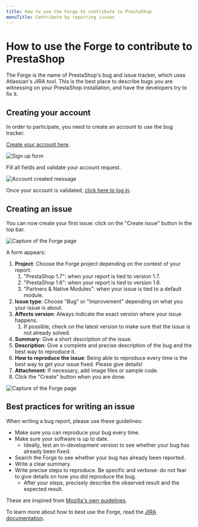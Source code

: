 ```yaml
---
title: How to use the Forge to contribute to PrestaShop
menuTitle: Contribute by reporting issues
---
```


# How to use the Forge to contribute to PrestaShop

The Forge is the name of PrestaShop's bug and issue tracker, which uses Atlassian's JIRA tool. This is the best place to describe bugs you are witnessing on your PrestaShop installation, and have the developers try to fix it.

## Creating your account

In order to participate, you need to create an account to use the bug tracker.

[Create your account here](http://forge.prestashop.com/secure/Signup!default.jspa).

![Sign up form](../img/forge-createAccount.jpg)

Fill all fields and validate your account request.

![Account created message](../img/forge-accountCreated.jpg)

Once your account is validated, [click here to log in](http://forge.prestashop.com/secure).

## Creating an issue

You can now create your first issue: click on the "Create issue" button in the top bar.

![Capture of the Forge page](../img/forge-createIssue.jpg)

A form appears:

1. **Project**: Choose the Forge project depending on the context of your report:
    1. "PrestaShop 1.7": when your report is tied to version 1.7.
    1. "PrestaShop 1.6": when your report is tied to version 1.6.
    1. "Partners & Native Modules": when your issue is tied to a default module.
1. **Issue type**: Choose "Bug" or "Improvement" depending on what you your issue is about.
1. **Affects version**: Always indicate the exact version where your issue happens. 
    1. If possible, check on the latest version to make sure that the issue is not already solved.
1. **Summary**: Give a short description of the issue.
1. **Description**: Give a complete and precise description of the bug and the best way to reproduce it.
1. **How to reproduce the issue**: Being able to reproduce every time is the best way to get your issue fixed. Please give details!
1. **Attachment**: If necessary, add image files or sample code.
1. Click the "Create" button when you are done.

![Capture of the Forge page](../img/forge-createIssue2.jpg)

## Best practices for writing an issue

When writing a bug report, please use these guidelines:

- Make sure you can reproduce your bug every time.
- Make sure your software is up to date.
    - Ideally, test an in-development version to see whether your bug has already been fixed.
- Search the Forge to see whether your bug has already been reported.
- Write a clear summary.
- Write precise steps to reproduce. Be specific and verbose: do not fear to give details on how you did reproduce the bug.
    - After your steps, precisely describe the observed result and the expected result.

These are inspired from [Mozilla's own guidelines](https://developer.mozilla.org/en-US/docs/Mozilla/QA/Bug_writing_guidelines).

To learn more about how to best use the Forge, read the [JIRA documentation](https://confluence.atlassian.com/display/JIRA/JIRA+Documentation). 
